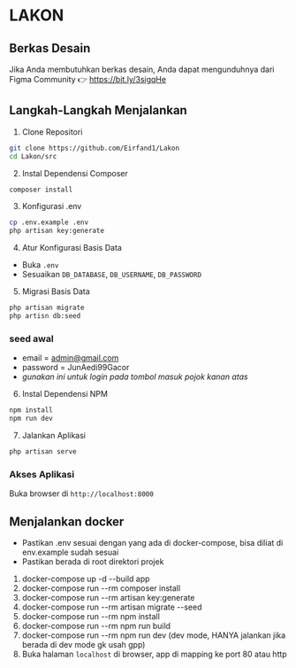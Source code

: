 # LAKON
## Berkas Desain
Jika Anda membutuhkan berkas desain, Anda dapat mengunduhnya dari Figma Community 👉 https://bit.ly/3sigqHe

## Langkah-Langkah Menjalankan

1. Clone Repositori
```bash
git clone https://github.com/Eirfand1/Lakon
cd Lakon/src
```

2. Instal Dependensi Composer
```bash
composer install
```

3. Konfigurasi .env
```bash
cp .env.example .env
php artisan key:generate
```

4. Atur Konfigurasi Basis Data
- Buka `.env`
- Sesuaikan `DB_DATABASE`, `DB_USERNAME`, `DB_PASSWORD`

5. Migrasi Basis Data
```bash
php artisan migrate
php artisn db:seed
```
### seed awal
- email = admin@gmail.com <br/>
- password = JunAedi99Gacor<br/>
- *gunakan ini untuk login pada tombol masuk pojok kanan atas*

6. Instal Dependensi NPM
```bash
npm install
npm run dev
```

7. Jalankan Aplikasi
```bash
php artisan serve
```

### Akses Aplikasi
Buka browser di `http://localhost:8000`

## Menjalankan docker
- Pastikan .env sesuai dengan yang ada di docker-compose, bisa diliat di env.example sudah sesuai
- Pastikan berada di root direktori projek

1. docker-compose up -d --build app
2. docker-compose run --rm composer install 
3. docker-compose run --rm artisan key:generate 
4. docker-compose run --rm artisan migrate --seed
5. docker-compose run --rm npm install 
6. docker-compose run --rm npm run build
7. docker-compose run --rm npm run dev (dev mode, HANYA jalankan jika berada di dev mode gk usah gpp)
8. Buka halaman ```localhost``` di browser, app di mapping ke port 80 atau http

